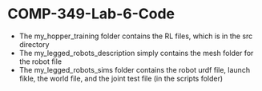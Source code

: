 # COMP-349-Lab-6-Code
* The my_hopper_training folder contains the RL files, which is in the src directory
* The my_legged_robots_description simply contains the mesh folder for the robot file
* The my_legged_robots_sims folder contains the robot urdf file, launch fikle, the world file, and the joint test file (in the scripts folder)
